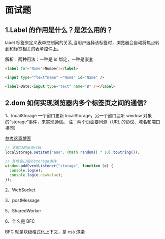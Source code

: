 # 面试题

## 1.Label 的作用是什么？是怎么用的？

label 标签来定义表单控制间的关系,当用户选择该标签时，浏览器会自动将焦点转到和标签相关的表单控件上。

解析：两种用法：一种是 id 绑定，一种是嵌套

```html
<label for="Name">Number:</label>

<input type="“text“name" ="Name" id="Name" />

<label>Date:<input type="text" name="B" /></label>
```

## 2.dom 如何实现浏览器内多个标签页之间的通信?

1、localStorage
一个窗口更新 localStorage，另一个窗口监听 window 对象的”storage”事件，来实现通信。
注：两个页面要同源（URL 的协议、域名和端口相同）

[参考这篇博客](https://segmentfault.com/a/1190000011207317?utm_source=sf-related)

```javascript
// 本窗口的设值代码
localStorage.setItem("aaa", (Math.random() * 10).toString());

// 其他窗口监听storage事件
window.addEventListener("storage", function (e) {
  console.log(e);
  console.log(e.newValue);
});
```

2、WebSocket

3、postMessage

5、SharedWorker

6、什么是 BFC

BFC 就是块级格式化上下文，是 css 渲染
